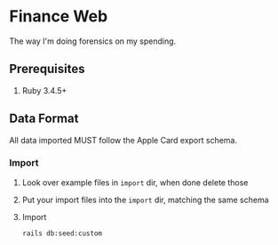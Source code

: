 # Finance Web

The way I'm doing forensics on my spending.

## Prerequisites

1. Ruby 3.4.5+

## Data Format

All data imported MUST follow the Apple Card export schema.

### Import

1. Look over example files in `import` dir, when done delete those

2. Put your import files into the `import` dir, matching the same schema

3. Import

    ```shell
    rails db:seed:custom
    ```
